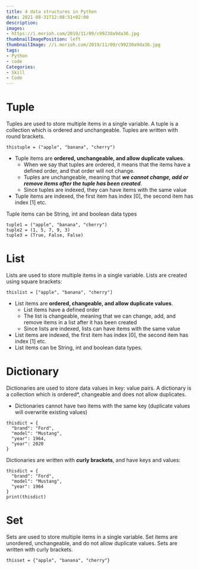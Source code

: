 ```yaml
---
title: 4 data structures in Python
date: 2021-08-31T12:08:51+02:00
description:
images:
- https://i.morioh.com/2019/11/09/c99230a9da36.jpg
thumbnailImagePosition: left
thumbnailImage: //i.morioh.com/2019/11/09/c99230a9da36.jpg
tags:
- Python
- code
Categories:
- Skill
- Code
---
```

# Tuple
Tuples are used to store multiple items in a single variable.
A tuple is a collection which is ordered and unchangeable.
Tuples are written with round brackets.
```
thistuple = ("apple", "banana", "cherry")
```
* Tuple items are **ordered, unchangeable, and allow duplicate values**.
  - When we say that tuples are ordered, it means that the items have a defined order, and that order will not change.
  - Tuples are unchangeable, meaning that ***we cannot change, add or remove items after the tuple has been created***.
  - Since tuples are indexed, they can have items with the same value
* Tuple items are indexed, the first item has index [0], the second item has index [1] etc.

Tuple items can be String, int and boolean data types
```
tuple1 = ("apple", "banana", "cherry")
tuple2 = (1, 5, 7, 9, 3)
tuple3 = (True, False, False)
```
# List
Lists are used to store multiple items in a single variable.
Lists are created using square brackets:
```
thislist = ["apple", "banana", "cherry"]
```
* List items are **ordered, changeable, and allow duplicate values**.
  - List items have a defined order
  - The list is changeable, meaning that we can change, add, and remove items in a list after it has been created
  - Since lists are indexed, lists can have items with the same value
* List items are indexed, the first item has index [0], the second item has index [1] etc.
* List items can be String, int and boolean data types.

# Dictionary
Dictionaries are used to store data values in key: value pairs.
A dictionary is a collection which is ordered*, changeable and does not allow duplicates.
- Dictionaries cannot have two items with the same key (duplicate values will overwrite existing values)
```
thisdict = {
  "brand": "Ford",
  "model": "Mustang",
  "year": 1964,
  "year": 2020
}
```
Dictionaries are written with **curly brackets**, and have keys and values:
```
thisdict = {
  "brand": "Ford",
  "model": "Mustang",
  "year": 1964
}
print(thisdict)
```
# Set
Sets are used to store multiple items in a single variable.
Set items are unordered, unchangeable, and do not allow duplicate values.
Sets are written with curly brackets.
```
thisset = {"apple", "banana", "cherry"}
```
